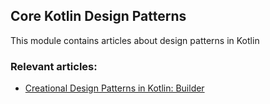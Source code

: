 ## Core Kotlin Design Patterns

This module contains articles about design patterns in Kotlin

### Relevant articles:
- [Creational Design Patterns in Kotlin: Builder](https://www.baeldung.com/kotlin/builder-pattern)
